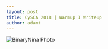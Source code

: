 ```yaml
---
layout: post
title: CySCA 2018 | Warmup I Writeup
author: adamt
---
```


![BinaryNina Photo](../static/warmup1_binja.png)
